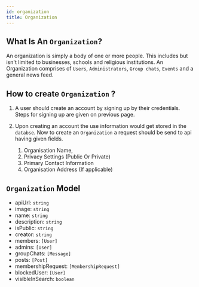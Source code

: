 ```yaml
---
id: organization
title: Organization
---
```


## What Is An `Organization`?

An organization is simply a body of one or more people. This includes but isn't limited to businesses, schools and religious institutions. An Organization comprises of `Users`, `Administrators`, `Group chats`, `Events` and a general news feed.

## How to create `Organization` ?

1. A user should create an account by signing up by their credentials. Steps for signing up are given on previous page.

2. Upon creating an account the use information would get stored in the `databse`. Now to create an `Organization` a request should be send to api having given fields.

   1. Organisation Name,
   2. Privacy Settings (Public Or Private)
   3. Primary Contact Information
   4. Organisation Address (If applicable)

## `Organization` Model

- apiUrl: `string`
- image: `string`
- name: `string`
- description: `string`
- isPublic: `string`
- creator: `string`
- members: `[User]`
- admins: `[User]`
- groupChats: `[Message]`
- posts: `[Post]`
- membershipRequest: `[MembershipRequest]`
- blockedUser: `[User]`
- visibleInSearch: `boolean`
